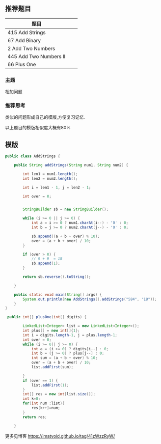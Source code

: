 

## 推荐题目

| 题目                   |      |      |
| ---------------------- | ---- | ---- |
| 415 Add Strings        |      |      |
| 67 Add Binary          |      |      |
| 2 Add Two Numbers      |      |      |
| 445 Add Two Numbers II |      |      |
| 66 Plus One            |      |      |

### 主题

相加问题

### 推荐思考

类似的问题形成自己的模版,方便复习记忆.

以上题目的模版相似度大概有80%

## 模版

```java
public class AddStrings {

    public String addStrings(String num1, String num2) {

        int len1 = num1.length();
        int len2 = num2.length();

        int i = len1 - 1, j = len2 - 1;

        int over = 0;


        StringBuilder sb = new StringBuilder();

        while (i >= 0 || j >= 0) {
            int a = i >= 0 ? num1.charAt(i--) - '0' : 0;
            int b = j >= 0 ? num2.charAt(j--) - '0' : 0;

            sb.append((a + b + over) % 10);
            over = (a + b + over) / 10;
        }

        if (over > 0) {
            // 9 + 9  = 18 
            sb.append(1);
        }

        return sb.reverse().toString();

    }

    public static void main(String[] args) {
        System.out.println(new AddStrings().addStrings("584", "18"));
    }
}
```

```java
 public int[] plusOne(int[] digits) {

        LinkedList<Integer> list = new LinkedList<Integer>();
        int plus[] = new int[]{1};
        int i = digits.length-1, j = plus.length-1;
        int over = 0;
        while (i >= 0|| j >= 0) {
            int a = (i >= 0) ? digits[i--] : 0;
            int b = (j >= 0) ? plus[j--] : 0;
            int sum = (a + b + over) % 10;
            over = (a + b + over) / 10;
            list.addFirst(sum);

        }
        if (over == 1) {
            list.addFirst(1);
        }
        int[] res = new int[list.size()];
        int k=0;
        for(int num :list){
            res[k++]=num;
        }
        return res;

    }
```


更多见博客
https://imatvoid.github.io/tag/41zWzzRyW/



 

  
